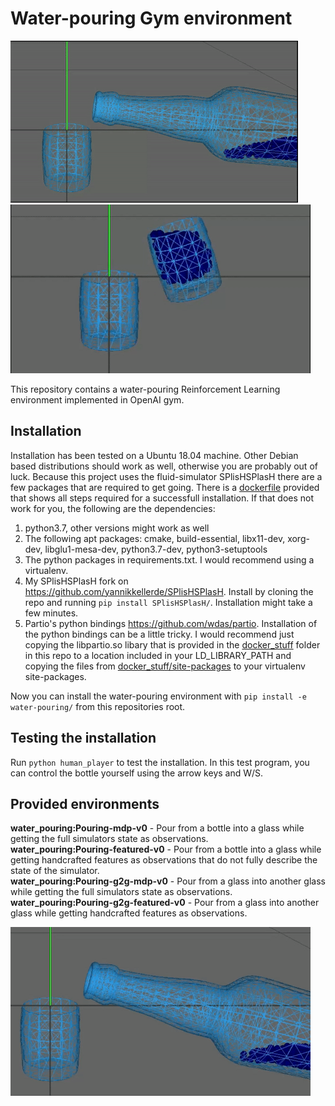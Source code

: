 # Water-pouring Gym environment

![pour](graphics/gif/work_with.gif)
![pour](graphics/gif/g2g.gif)

This repository contains a water-pouring Reinforcement Learning environment implemented in OpenAI gym.

## Installation
Installation has been tested on a Ubuntu 18.04 machine. Other Debian based distributions should work as well, otherwise you are probably out of luck. Because this project uses the fluid-simulator SPlisHSPlasH there are a few packages that are required to get going. There is a [dockerfile](dockerfile) provided that shows all steps required for a successfull installation. If that does not work for you, the following are the dependencies:

1. python3.7, other versions might work as well
2. The following apt packages: cmake, build-essential, libx11-dev, xorg-dev, libglu1-mesa-dev, python3.7-dev, python3-setuptools
3. The python packages in requirements.txt. I would recommend using a virtualenv.
4. My SPlisHSPlasH fork on https://github.com/yannikkellerde/SPlisHSPlasH. Install by cloning the repo and running `pip install SPlisHSPlasH/`. Installation might take a few minutes.
5. Partio's python bindings https://github.com/wdas/partio. Installation of the python bindings can be a little tricky. I would recommend just copying the libpartio.so libary that is provided in the [docker_stuff](docker_stuff/) folder in this repo to a location included in your LD_LIBRARY_PATH and copying the files from [docker_stuff/site-packages](docker_stuff/site-packages) to your virtualenv site-packages.

Now you can install the water-pouring environment with `pip install -e water-pouring/` from this repositories root.

## Testing the installation
Run `python human_player` to test the installation. In this test program, you can control the bottle yourself using the arrow keys and W/S.

## Provided environments
**water_pouring:Pouring-mdp-v0** - Pour from a bottle into a glass while getting the full simulators state as observations.  
**water_pouring:Pouring-featured-v0** - Pour from a bottle into a glass while getting handcrafted features as observations that do not fully describe the state of the simulator.  
**water_pouring:Pouring-g2g-mdp-v0** - Pour from a glass into another glass while getting the full simulators state as observations.  
**water_pouring:Pouring-g2g-featured-v0** - Pour from a glass into another glass while getting handcrafted features as observations.  

![pour](graphics/gif/low-targ-fill.gif)
